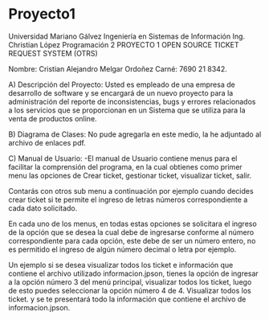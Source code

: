 # Proyecto1
Universidad Mariano Gálvez
Ingeniería en Sistemas de Información
Ing. Christian López
Programación 2
PROYECTO 1 OPEN SOURCE TICKET REQUEST SYSTEM (OTRS)

Nombre: Cristian Alejandro Melgar Ordoñez  Carné: 7690 21 8342. 

A) Descripción del Proyecto:
Usted es empleado de una empresa de desarrollo de software y se encargará de un nuevo proyecto
para la administración del reporte de inconsistencias, bugs y errores relacionados a los servicios que
se proporcionan en un Sistema que se utiliza para la venta de productos online. 

B) Diagrama de Clases:
No pude agregarla en este medio, la he adjuntado al archivo de enlaces pdf. 

C) Manual de Usuario: 
-El manual de Usuario contiene menus para el facilitar la comprensión del programa, en la cual obtienes como primer menu las opciones de Crear ticket, gestionar ticket,
visualizar ticket, salir.

Contarás con otros sub menu a continuación por ejemplo cuando decides crear ticket si te permite el ingreso de letras números correspondiente a cada dato solicitado.


En cada uno de los menus, en todas estas opciones se solicitara el ingreso de la opción que se desea la cual debe de ingresarse conforme al número correspondiente para 
cada opción, este debe de ser un número entero, no es permitido el ingreso de algún número decimal o letra por ejemplo. 

Un ejemplo si se desea visualizar todos los ticket e información que contiene el archivo utilizado informacion.jpson, tienes la opción de ingresar a la opción número
3 del menú principal, visualizar todos los ticket, luego de esto puedes seleccionar la opción número 4 de 4. Visualizar todos los ticket. y se te presentará todo la 
información que contiene el archivo de informacion.jpson. 
